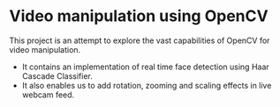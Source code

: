 # Video manipulation using OpenCV
This project is an attempt to explore the vast capabilities of OpenCV for video manipulation. 
* It contains an implementation of real time face detection using Haar Cascade Classifier. 
* It also enables us to add rotation, zooming and scaling effects in live webcam feed.
